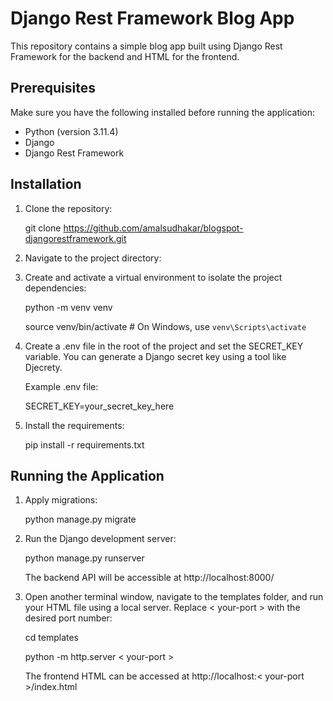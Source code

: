 # Django Rest Framework Blog App

This repository contains a simple blog app built using Django Rest Framework for the backend and HTML for the frontend.

## Prerequisites

Make sure you have the following installed before running the application:

- Python (version 3.11.4)
- Django
- Django Rest Framework

## Installation

1. Clone the repository:

    git clone https://github.com/amalsudhakar/blogspot-djangorestframework.git

2. Navigate to the project directory:

3. Create and activate a virtual environment to isolate the project dependencies:

    python -m venv venv
    
    source venv/bin/activate   # On Windows, use `venv\Scripts\activate`

4. Create a .env file in the root of the project and set the SECRET_KEY variable. You can generate a Django secret key using a tool like Djecrety.

    Example .env file:

    SECRET_KEY=your_secret_key_here

5. Install the requirements:

    pip install -r requirements.txt

## Running the Application
1. Apply migrations:

    python manage.py migrate

2. Run the Django development server:

    python manage.py runserver
    
    The backend API will be accessible at http://localhost:8000/

3. Open another terminal window, navigate to the templates folder, and run your HTML file using a local server. Replace < your-port > with the desired port number:

    cd templates
    
    python -m http.server < your-port >
    
    The frontend HTML can be accessed at http://localhost:< your-port >/index.html